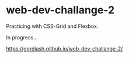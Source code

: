 # web-dev-challange-2

Practicing with CSS-Grid and Flexbox.

In progress...

 
https://gordiash.github.io/web-dev-challange-2/
